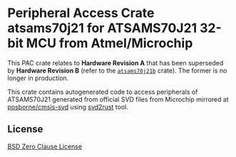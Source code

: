 # Peripheral Access Crate atsams70j21 for ATSAMS70J21 32-bit MCU from Atmel/Microchip

This PAC crate relates to **Hardware Revision A** that has been superseded by **Hardware Revision B** (refer to the [`atsams70j21b`](https://https://crates.io/crates/atsams70j21b) crate). The former is no longer in production.

This crate contains autogenerated code to access peripherals of ATSAMS70J21 generated from official SVD files from Microchip mirrored at [posborne/cmsis-svd](https://github.com/posborne/cmsis-svd) using [svd2rust](https://github.com/rust-embedded/svd2rust/) tool.

## License

[BSD Zero Clause License](https://choosealicense.com/licenses/0bsd/)
